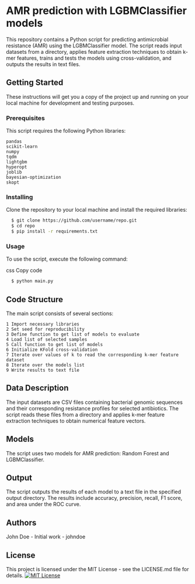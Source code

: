 # AMR prediction with LGBMClassifier models
This repository contains a Python script for predicting antimicrobial resistance (AMR) using the LGBMClassifier model. The script reads input datasets from a directory, applies feature extraction techniques to obtain k-mer features, trains and tests the models using cross-validation, and outputs the results in text files.

## Getting Started
These instructions will get you a copy of the project up and running on your local machine for development and testing purposes.

### Prerequisites
This script requires the following Python libraries:

    pandas
    scikit-learn
    numpy
    tqdm
    lightgbm
    hyperopt
    joblib
    bayesian-optimization
    skopt

### Installing
Clone the repository to your local machine and install the required libraries:


```bash
  $ git clone https://github.com/username/repo.git
  $ cd repo
  $ pip install -r requirements.txt
```

### Usage
To use the script, execute the following command:

css
Copy code

```bash
  $ python main.py
```

## Code Structure
The main script consists of several sections:

    1 Import necessary libraries
    2 Set seed for reproducibility
    3 Define function to get list of models to evaluate
    4 Load list of selected samples
    5 Call function to get list of models
    6 Initialize KFold cross-validation
    7 Iterate over values of k to read the corresponding k-mer feature dataset
    8 Iterate over the models list
    9 Write results to text file

## Data Description
The input datasets are CSV files containing bacterial genomic sequences and their corresponding resistance profiles for selected antibiotics. The script reads these files from a directory and applies k-mer feature extraction techniques to obtain numerical feature vectors.

## Models
The script uses two models for AMR prediction: Random Forest and LGBMClassifier.

## Output
The script outputs the results of each model to a text file in the specified output directory. The results include accuracy, precision, recall, F1 score, and area under the ROC curve.

## Authors
John Doe - Initial work - johndoe

## License
This project is licensed under the MIT License - see the LICENSE.md file for details.
[![MIT License](https://img.shields.io/badge/License-MIT-green.svg)](https://choosealicense.com/licenses/mit/)
